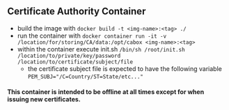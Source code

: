 ## Certificate Authority Container
- build the image with `docker build -t <img-name>:<tag> ./`
- run the container with `docker container run -it -v /location/for/storing/CA/data:/opt/cabox <img-name>:<tag>`
- within the container execute init.sh `/bin/sh /root/init.sh /location/to/private/key/password /location/to/certificate/subject/file`
    - the certificate subject file is expected to have the following variable `PEM_SUBJ="/C=Country/ST=State/etc..."`


#### This container is intended to be offline at all times except for when issuing new certificates.
